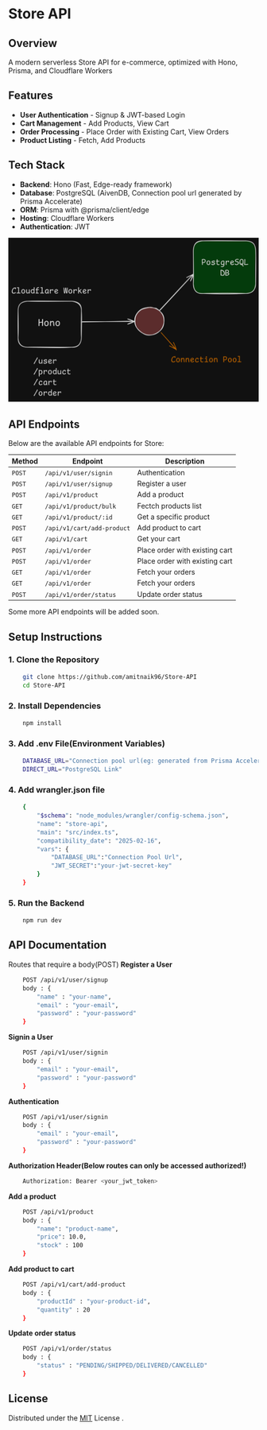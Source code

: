 # Store API 

## **Overview** 
A modern serverless Store API for e-commerce, optimized with Hono, Prisma, and Cloudflare Workers

## **Features**
- **User Authentication** - Signup & JWT-based Login  
- **Cart Management** - Add Products, View Cart  
- **Order Processing** - Place Order with Existing Cart, View Orders  
- **Product Listing** - Fetch, Add Products

## **Tech Stack**
- **Backend**: Hono (Fast, Edge-ready framework)
- **Database**: PostgreSQL (AivenDB, Connection pool url generated by Prisma Accelerate)
- **ORM**: Prisma with @prisma/client/edge
- **Hosting**: Cloudflare Workers
- **Authentication**: JWT

![Architecture](https://github.com/amitnaik96/Store-API/blob/master/Design.png)  

## **API Endpoints**  
Below are the available API endpoints for Store:

| Method  | Endpoint       | Description                        |
|---------|---------------|------------------------------------|
| `POST`  | `/api/v1/user/signin`   | Authentication    |
| `POST`  | `/api/v1/user/signup`   | Register a user    |
| `POST`  | `/api/v1/product`   | Add a product    |
| `GET`  | `/api/v1/product/bulk`   | Fectch products list   |
| `GET`  | `/api/v1/product/:id`   | Get a specific product   |
| `POST`  | `/api/v1/cart/add-product`   | Add product to cart   |
| `GET`  | `/api/v1/cart`   | Get your cart  |
| `POST`  | `/api/v1/order`   | Place order with existing cart  |
| `POST`  | `/api/v1/order`   | Place order with existing cart  |
| `GET`  | `/api/v1/order`   | Fetch your orders |
| `GET`  | `/api/v1/order`   | Fetch your orders |
| `POST`  | `/api/v1/order/status`   | Update order status |

Some more API endpoints will be added soon.

## **Setup Instructions** 
### **1. Clone the Repository**  
```bash
    git clone https://github.com/amitnaik96/Store-API
    cd Store-API
```

### **2. Install Dependencies**  
```bash
    npm install
```

### **3. Add .env File(Environment Variables)**  
```bash
    DATABASE_URL="Connection pool url(eg: generated from Prisma Accelerate)"
    DIRECT_URL="PostgreSQL Link"
```

### **4. Add wrangler.json file**  
```bash
    {
        "$schema": "node_modules/wrangler/config-schema.json",
        "name": "store-api",
        "main": "src/index.ts",
        "compatibility_date": "2025-02-16",
        "vars": {
            "DATABASE_URL":"Connection Pool Url",
            "JWT_SECRET":"your-jwt-secret-key"
        }
    }
```

### **5. Run the Backend**  
```bash
    npm run dev
```

## **API Documentation** 
Routes that require a body(POST)
 **Register a User**
```bash
    POST /api/v1/user/signup
    body : {
        "name" : "your-name",
        "email" : "your-email",
        "password" : "your-password"
    }
```
 **Signin a User**
```bash
    POST /api/v1/user/signin
    body : {
        "email" : "your-email",
        "password" : "your-password"
    }
```
 **Authentication**
```bash
    POST /api/v1/user/signin
    body : {
        "email" : "your-email",
        "password" : "your-password"
    }
```

**Authorization Header(Below routes can only be accessed authorized!)**
```bash
    Authorization: Bearer <your_jwt_token>
```

 **Add a product**
```bash
    POST /api/v1/product
    body : {
        "name": "product-name",
        "price": 10.0,
        "stock" : 100
    }
```
 **Add product to cart**
```bash
    POST /api/v1/cart/add-product
    body : {
        "productId" : "your-product-id",
        "quantity" : 20
    }
```
 **Update order status**
```bash
    POST /api/v1/order/status
    body : {
        "status" : "PENDING/SHIPPED/DELIVERED/CANCELLED"
    }
```

## License
Distributed under the [MIT](https://github.com/amitnaik96/Store-API/blob/master/LICENSE) License .